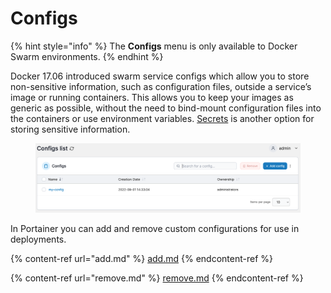 # Configs

{% hint style="info" %}
The **Configs** menu is only available to Docker Swarm environments.
{% endhint %}

Docker 17.06 introduced swarm service configs which allow you to store non-sensitive information, such as configuration files, outside a service’s image or running containers. This allows you to keep your images as generic as possible, without the need to bind-mount configuration files into the containers or use environment variables. [Secrets](../secrets/) is another option for storing sensitive information.

<figure><img src="../../../.gitbook/assets/2.15-docker_configs_config_list.png" alt=""><figcaption></figcaption></figure>

In Portainer you can add and remove custom configurations for use in deployments.

{% content-ref url="add.md" %}
[add.md](add.md)
{% endcontent-ref %}

{% content-ref url="remove.md" %}
[remove.md](remove.md)
{% endcontent-ref %}

